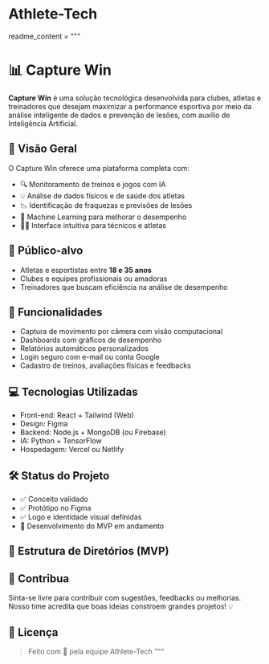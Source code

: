 # Athlete-Tech

readme_content = """
# 📊 Capture Win

**Capture Win** é uma solução tecnológica desenvolvida para clubes, atletas e treinadores que desejam maximizar a performance esportiva por meio da análise inteligente de dados e prevenção de lesões, com auxílio de Inteligência Artificial.

## 🚀 Visão Geral

O Capture Win oferece uma plataforma completa com:

- 🔍 Monitoramento de treinos e jogos com IA
- 💡 Análise de dados físicos e de saúde dos atletas
- 📉 Identificação de fraquezas e previsões de lesões
- 🧠 Machine Learning para melhorar o desempenho
- 🧑‍🏫 Interface intuitiva para técnicos e atletas

## 📱 Público-alvo

- Atletas e esportistas entre **18 e 35 anos**
- Clubes e equipes profissionais ou amadoras
- Treinadores que buscam eficiência na análise de desempenho

## 🧩 Funcionalidades

- Captura de movimento por câmera com visão computacional
- Dashboards com gráficos de desempenho
- Relatórios automáticos personalizados
- Login seguro com e-mail ou conta Google
- Cadastro de treinos, avaliações físicas e feedbacks

## 💻 Tecnologias Utilizadas

- Front-end: React + Tailwind (Web)
- Design: Figma
- Backend: Node.js + MongoDB (ou Firebase)
- IA: Python + TensorFlow
- Hospedagem: Vercel ou Netlify

## 🛠️ Status do Projeto

- ✅ Conceito validado
- ✅ Protótipo no Figma
- ✅ Logo e identidade visual definidas
- 🔧 Desenvolvimento do MVP em andamento

## 📂 Estrutura de Diretórios (MVP)


## 🧠 Contribua

Sinta-se livre para contribuir com sugestões, feedbacks ou melhorias. Nosso time acredita que boas ideias constroem grandes projetos! 💡

## 🧾 Licença

> Feito com 💙 pela equipe Athlete-Tech
"""
